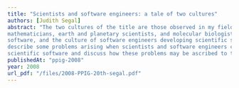 ```yaml
---
title: "Scientists and software engineers: a tale of two cultures"
authors: [Judith Segal]
abstract: "The two cultures of the title are those observed in my field studies: the culture of scientists (financial
mathematicians, earth and planetary scientists, and molecular biologists) developing their own
software, and the culture of software engineers developing scientific software. In this paper, I shall
describe some problems arising when scientists and software engineers come together to develop
scientific software and discuss how these problems may be ascribed to their two different cultures."
publishedAt: "ppig-2008"
year: 2008
url_pdf: "/files/2008-PPIG-20th-segal.pdf"
---
```

